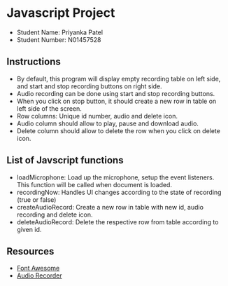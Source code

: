 # Javascript Project

- Student Name: Priyanka Patel
- Student Number: N01457528

## Instructions

- By default, this program will display empty recording table on left side, and start and stop recording buttons on right side.
- Audio recording can be done using start and stop recording buttons.
- When you click on stop button, it should create a new row in table on left side of the screen.
- Row columns: Unique id number, audio and delete icon.
- Audio column should allow to play, pause and download audio.
- Delete column should allow to delete the row when you click on delete icon.

## List of Javscript functions
- loadMicrophone: Load up the microphone, setup the event listeners. This function will be called when document is loaded.
- recordingNow: Handles UI changes according to the state of recording (true or false)
- createAudioRecord: Create a new row in table with new id, audio recording and delete icon.
- deleteAudioRecord: Delete the respective row from table according to given id.

## Resources
- [Font Awesome](https://fontawesome.com/icons?d=gallery)
- [Audio Recorder](https://codepen.io/roccop/pen/XWjNKYO)
